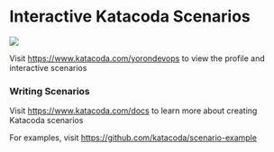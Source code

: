 # Interactive Katacoda Scenarios

[![](http://shields.katacoda.com/katacoda/yorondevops/count.svg)](https://www.katacoda.com/yorondevops "Get your profile on Katacoda.com")

Visit https://www.katacoda.com/yorondevops to view the profile and interactive scenarios

### Writing Scenarios
Visit https://www.katacoda.com/docs to learn more about creating Katacoda scenarios

For examples, visit https://github.com/katacoda/scenario-example
